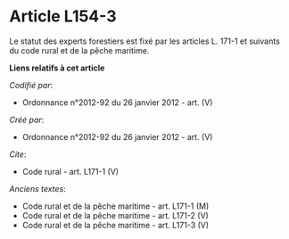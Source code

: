 # Article L154-3

Le statut des experts forestiers est fixé par les articles L. 171-1 et suivants du code rural et de la pêche maritime.

**Liens relatifs à cet article**

_Codifié par_:

  - Ordonnance n°2012-92 du 26 janvier 2012 - art. (V)

_Créé par_:

  - Ordonnance n°2012-92 du 26 janvier 2012 - art. (V)

_Cite_:

  - Code rural - art. L171-1 (V)

_Anciens textes_:

  - Code rural et de la pêche maritime - art. L171-1 (M)
  - Code rural et de la pêche maritime - art. L171-2 (V)
  - Code rural et de la pêche maritime - art. L171-3 (V)
